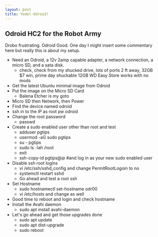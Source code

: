 ```yaml
---
layout: post
title: Yodel-Odroid!
---
```


## Odroid HC2 for the Robot Army

Drobo frustrating. Odroid Good. One day I might insert some commentary here but really this is about my setup.

- Need an Odroid, a 12v 2amp capable adapter, a network connection, a micro SD, and a sata disk.
  - check, check from my shucked drive, lots of ports 2 ft away, 32GB $7 win, prime day shuckable 12GB WD Easy Store works with no mods
- Get the latest Ubuntu minimal image from Odroid
- Put the image on the Micro SD Card
  - Balena Etcher is my goto
- Micro SD then Network, then Power
- Find the device named odroid
- ssh in to the IP as root pw odroid
- Change the root password
  - passwd
- Create a sudo enabled user other than root and test
  - adduser pgtips
  - usermod -aG sudo pgtips
  - su - pgtips
  - sudo ls -lah /root
  - exit 
  - ssh-copy-id pgtips@*ip* #and log in as your new sudo enabled user
- Disable ssh root logins
  - vi /etc/ssh/sshd_config and change PermitRootLogoin to no
  - systemctl restart sshd
  - Go ahead and test a root ssh
- Set Hostname
  - sudo hostnamectl set-hostname odr00
  - vi /etc/hosts and change as well
- Good time to reboot and login and check hostname
- Install the Avahi daemon
  - sudo apt install avahi-daemon
- Let's go ahead and get those upgrades done
  - sudo apt update
  - sudo apt dist-upgrade
  - sudo reboot
